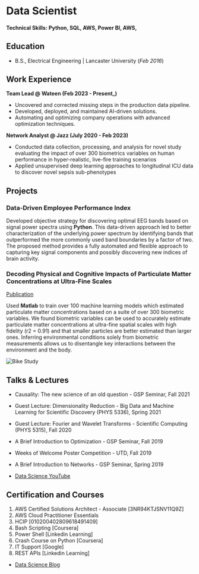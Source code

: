 # Data Scientist

#### Technical Skills: Python, SQL, AWS, Power BI, AWS, 

## Education	 			        		
- B.S., Electrical Engineering | Lancaster University (_Feb 2016_)

## Work Experience
**Team Lead @ Wateen  (Feb 2023 - Present_)**
- Uncovered and corrected missing steps in the production data pipeline.
- Developed, deployed, and maintained AI-driven solutions.
- Automating and optimizing company operations with advanced optimization techniques. 

**Network Analyst @ Jazz (July 2020 - Feb 2023)**
- Conducted data collection, processing, and analysis for novel study evaluating the impact of over 300 biometrics variables on human performance in hyper-realistic, live-fire training scenarios
- Applied unsupervised deep learning approaches to longitudinal ICU data to discover novel sepsis sub-phenotypes

## Projects
### Data-Driven Employee Performance Index

Developed objective strategy for discovering optimal EEG bands based on signal power spectra using **Python**. This data-driven approach led to better characterization of the underlying power spectrum by identifying bands that outperformed the more commonly used band boundaries by a factor of two. The proposed method provides a fully automated and flexible approach to capturing key signal components and possibly discovering new indices of brain activity.

### Decoding Physical and Cognitive Impacts of Particulate Matter Concentrations at Ultra-Fine Scales
[Publication](https://www.mdpi.com/1424-8220/22/11/4240)

Used **Matlab** to train over 100 machine learning models which estimated particulate matter concentrations based on a suite of over 300 biometric variables. We found biometric variables can be used to accurately estimate particulate matter concentrations at ultra-fine spatial scales with high fidelity (r2 = 0.91) and that smaller particles are better estimated than larger ones. Inferring environmental conditions solely from biometric measurements allows us to disentangle key interactions between the environment and the body.

![Bike Study](/assets/img/bike_study.jpeg)

## Talks & Lectures
- Causality: The new science of an old question - GSP Seminar, Fall 2021
- Guest Lecture: Dimensionality Reduction - Big Data and Machine Learning for Scientific Discovery (PHYS 5336), Spring 2021
- Guest Lecture: Fourier and Wavelet Transforms - Scientific Computing (PHYS 5315), Fall 2020
- A Brief Introduction to Optimization - GSP Seminar, Fall 2019
- Weeks of Welcome Poster Competition - UTD, Fall 2019
- A Brief Introduction to Networks - GSP Seminar, Spring 2019

- [Data Science YouTube](https://www.youtube.com/channel/UCa9gErQ9AE5jT2DZLjXBIdA)

## Certification and Courses
1. AWS Certified Solutions Architect - Associate [3NR94KTJSNV11Q9Z]
2. AWS Cloud Practitioner Essentials
3. HCIP [010200402809618491409]
4. Bash Scripting [Coursera]
5. Power Shell [Linkedin Learning]
6. Crash Course on Python [Coursera]
7. IT Support [Google]
8. REST APIs [Linkedin Learning]
 

- [Data Science Blog](https://medium.com/@shawhin)
